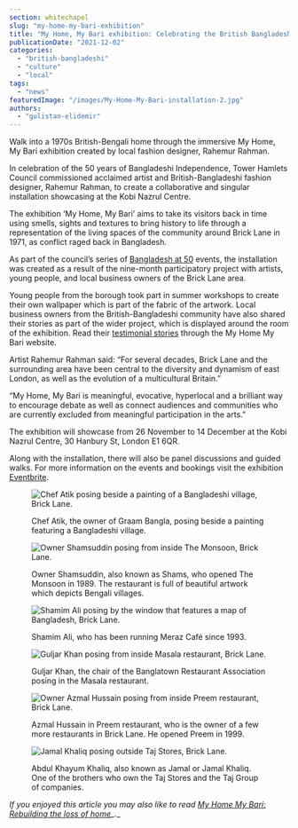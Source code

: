 ```yaml
---
section: whitechapel
slug: "my-home-my-bari-exhibition"
title: "My Home, My Bari exhibition: Celebrating the British Bangladeshi experience in London"
publicationDate: "2021-12-02"
categories: 
  - "british-bangladeshi"
  - "culture"
  - "local"
tags: 
  - "news"
featuredImage: "/images/My-Home-My-Bari-installation-2.jpg"
authors: 
  - "gulistan-elidemir"
---
```


Walk into a 1970s British-Bengali home through the immersive My Home, My Bari exhibition created by local fashion designer, Rahemur Rahman.

In celebration of the 50 years of Bangladeshi Independence, Tower Hamlets Council commissioned acclaimed artist and British-Bangladeshi fashion designer, Rahemur Rahman, to create a collaborative and singular installation showcasing at the Kobi Nazrul Centre. 

The exhibition ‘My Home, My Bari’ aims to take its visitors back in time using smells, sights and textures to bring history to life through a representation of the living spaces of the community around Brick Lane in 1971, as conflict raged back in Bangladesh.

As part of the council’s series of [Bangladesh at 50](https://www.towerhamlets.gov.uk/lgnl/leisure_and_culture/Bangladesh-at-50/Bangladesh-50.aspx) events, the installation was created as a result of the nine-month participatory project with artists, young people, and local business owners of the Brick Lane area.

Young people from the borough took part in summer workshops to create their own wallpaper which is part of the fabric of the artwork. Local business owners from the British-Bangladeshi community have also shared their stories as part of the wider project, which is displayed around the room of the exhibition. Read their [testimonial stories](https://www.mhmb.org/testimonials) through the My Home My Bari website.

Artist Rahemur Rahman said: “For several decades, Brick Lane and the surrounding area have been central to the diversity and dynamism of east London, as well as the evolution of a multicultural Britain.”

“My Home, My Bari is meaningful, evocative, hyperlocal and a brilliant way to encourage debate as well as connect audiences and communities who are currently excluded from meaningful participation in the arts.”

The exhibition will showcase from 26 November to 14 December at the Kobi Nazrul Centre, 30 Hanbury St, London E1 6QR.

Along with the installation, there will also be panel discussions and guided walks. For more information on the events and bookings visit the exhibition [Eventbrite](https://www.eventbrite.co.uk/e/exhibition-my-home-my-bari-tickets-203133356337).

<figure>

![Chef Atik posing beside a painting of a Bangladeshi village, Brick Lane.](/images/Graam-images-10-1024x683.jpeg)

<figcaption>

Chef Atik, the owner of Graam Bangla, posing beside a painting featuring a Bangladeshi village.

</figcaption>

</figure>

<figure>

![Owner Shamsuddin posing from inside The Monsoon, Brick Lane.](/images/Monsoon-images-3-1024x683.jpeg)

<figcaption>

Owner Shamsuddin, also known as Shams, who opened The Monsoon in 1989. The restaurant is full of beautiful artwork which depicts Bengali villages.

</figcaption>

</figure>

<figure>

![Shamim Ali posing by the window that features a map of Bangladesh, Brick Lane.](/images/Meraz-images-4-1024x683.jpeg)

<figcaption>

Shamim Ali, who has been running Meraz Café since 1993.

</figcaption>

</figure>

<figure>

![Guljar Khan posing from inside Masala restaurant, Brick Lane.](/images/Masala-image-9-1024x683.jpeg)

<figcaption>

Guljar Khan, the chair of the Banglatown Restaurant Association posing in the Masala restaurant.

</figcaption>

</figure>

<figure>

![Owner Azmal Hussain posing from inside Preem restaurant, Brick Lane.](/images/Preem-images-3-1024x683.jpeg)

<figcaption>

Azmal Hussain in Preem restaurant, who is the owner of a few more restaurants in Brick Lane. He opened Preem in 1999.

</figcaption>

</figure>

<figure>

![Jamal Khaliq posing outside Taj Stores, Brick Lane.](/images/Taj-images-7-1024x683.jpeg)

<figcaption>

Abdul Khayum Khaliq, also known as Jamal or Jamal Khaliq. One of the brothers who own the Taj Stores and the Taj Group of companies.

</figcaption>

</figure>

__If you enjoyed this article you may also like to read_ [_My Home My Bari: Rebuilding the loss of home_](https://whitechapellondon.co.uk/my-home-my-bari-rahemur-rahman/)_.__
